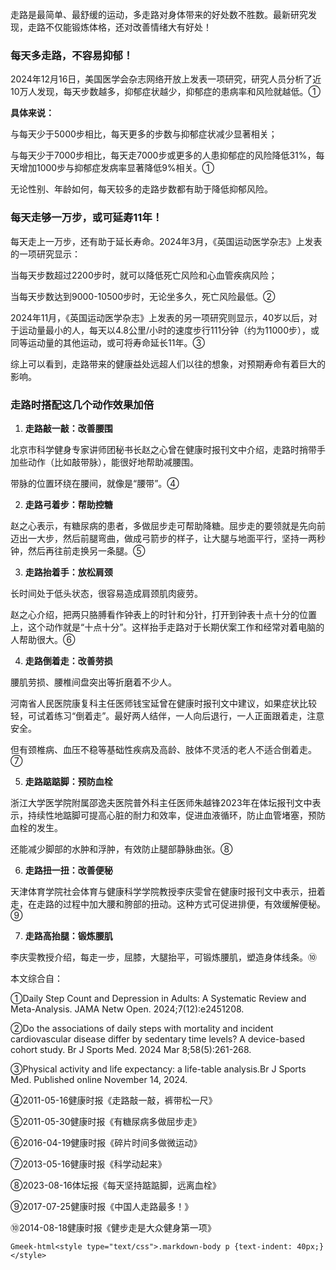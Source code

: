 走路是最简单、最舒缓的运动，多走路对身体带来的好处数不胜数。最新研究发现，走路不仅能锻炼体格，还对改善情绪大有好处！

### 每天多走路，不容易抑郁！

2024年12月16日，美国医学会杂志网络开放上发表一项研究，研究人员分析了近10万人发现，每天步数越多，抑郁症状越少，抑郁症的患病率和风险就越低。①

**具体来说：**

与每天少于5000步相比，每天更多的步数与抑郁症状减少显著相关；

与每天少于7000步相比，每天走7000步或更多的人患抑郁症的风险降低31%，每天增加1000步与抑郁症发病率显著降低9%相关。①

无论性别、年龄如何，每天较多的走路步数都有助于降低抑郁风险。

### 每天走够一万步，或可延寿11年！

每天走上一万步，还有助于延长寿命。2024年3月，《英国运动医学杂志》上发表的一项研究显示：

当每天步数超过2200步时，就可以降低死亡风险和心血管疾病风险；

当每天步数达到9000-10500步时，无论坐多久，死亡风险最低。②

2024年11月，《英国运动医学杂志》上发表的另一项研究则显示，40岁以后，对于运动量最小的人，每天以4.8公里/小时的速度步行111分钟（约为11000步），或同等运动量的其他运动，或可将寿命延长11年。③

综上可以看到，走路带来的健康益处远超人们以往的想象，对预期寿命有着巨大的影响。

### 走路时搭配这几个动作效果加倍

1. **走路敲一敲：改善腰围**

北京市科学健身专家讲师团秘书长赵之心曾在健康时报刊文中介绍，走路时捎带手加些动作（比如敲带脉），能很好地帮助减腰围。

带脉的位置环绕在腰间，就像是“腰带”。④

2. **走路弓着步：帮助控糖**

赵之心表示，有糖尿病的患者，多做屈步走可帮助降糖。屈步走的要领就是先向前迈出一大步，然后前腿弯曲，做成弓箭步的样子，让大腿与地面平行，坚持一两秒钟，然后再往前走换另一条腿。⑤

3. **走路抬着手：放松肩颈**

长时间处于低头状态，很容易造成肩颈肌肉疲劳。

赵之心介绍，把两只胳膊看作钟表上的时针和分针，打开到钟表十点十分的位置上，这个动作就是“十点十分”。这样抬手走路对于长期伏案工作和经常对着电脑的人帮助很大。⑥

4. **走路倒着走：改善劳损**

腰肌劳损、腰椎间盘突出等折磨着不少人。

河南省人民医院康复科主任医师钱宝延曾在健康时报刊文中建议，如果症状比较轻，可试着练习“倒着走”。最好两人结伴，一人向后退行，一人正面跟着走，注意安全。

但有颈椎病、血压不稳等基础性疾病及高龄、肢体不灵活的老人不适合倒着走。⑦

5. **走路踮踮脚：预防血栓**

浙江大学医学院附属邵逸夫医院普外科主任医师朱越锋2023年在体坛报刊文中表示，持续性地踮脚可提高心脏的耐力和效率，促进血液循环，防止血管堵塞，预防血栓的发生。

还能减少脚部的水肿和浮肿，有效防止腿部静脉曲张。⑧

6. **走路扭一扭：改善便秘**

天津体育学院社会体育与健康科学学院教授李庆雯曾在健康时报刊文中表示，扭着走，在走路的过程中加大腰和胯部的扭动。这种方式可促进排便，有效缓解便秘。⑨

7. **走路高抬腿：锻炼腰肌**

李庆雯教授介绍，每走一步，屈膝，大腿抬平，可锻炼腰肌，塑造身体线条。⑩

本文综合自：

①Daily Step Count and Depression in Adults: A Systematic Review and Meta-Analysis. JAMA Netw Open. 2024;7(12):e2451208.

②Do the associations of daily steps with mortality and incident cardiovascular disease differ by sedentary time levels? A device-based cohort study. Br J Sports Med. 2024 Mar 8;58(5):261-268.

③Physical activity and life expectancy: a life-table analysis.Br J Sports Med. Published online November 14, 2024.

④2011-05-16健康时报《走路敲一敲，裤带松一尺》

⑤2011-05-30健康时报《有糖尿病多做屈步走》

⑥2016-04-19健康时报《碎片时间多做微运动》

⑦2013-05-16健康时报《科学动起来》

⑧2023-08-16体坛报《每天坚持踮踮脚，远离血栓》

⑨2017-07-25健康时报《中国人走路最多！》

⑩2014-08-18健康时报《健步走是大众健身第一项》

`Gmeek-html<style type="text/css">.markdown-body p {text-indent: 40px;}</style>`